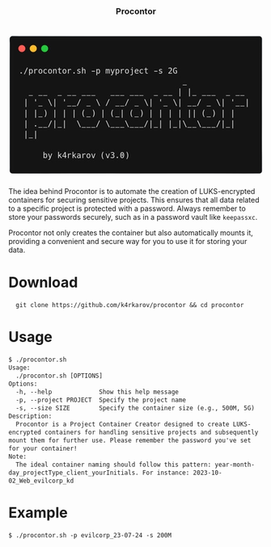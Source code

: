 <h3 align="center">Procontor</h3>
<h1 align="center"> <img src="https://github.com/k4rkarov/Procontor/blob/main/carbon.png" alt="procontor" width="500px"></h1>

The idea behind Procontor is to automate the creation of LUKS-encrypted containers for securing sensitive projects. This ensures that all data related to a specific project is protected with a password. Always remember to store your passwords securely, such as in a password vault like `keepassxc`.

Procontor not only creates the container but also automatically mounts it, providing a convenient and secure way for you to use it for storing your data.


# Download

```
  git clone https://github.com/k4rkarov/procontor && cd procontor
```

# Usage

```
$ ./procontor.sh
Usage:
  ./procontor.sh [OPTIONS]
Options:
  -h, --help             Show this help message
  -p, --project PROJECT  Specify the project name
  -s, --size SIZE        Specify the container size (e.g., 500M, 5G)
Description:
  Procontor is a Project Container Creator designed to create LUKS-encrypted containers for handling sensitive projects and subsequently mount them for further use. Please remember the password you've set for your container!
Note:
  The ideal container naming should follow this pattern: year-month-day_projectType_client_yourInitials. For instance: 2023-10-02_Web_evilcorp_kd
```

# Example

```
$ ./procontor.sh -p evilcorp_23-07-24 -s 200M
```
